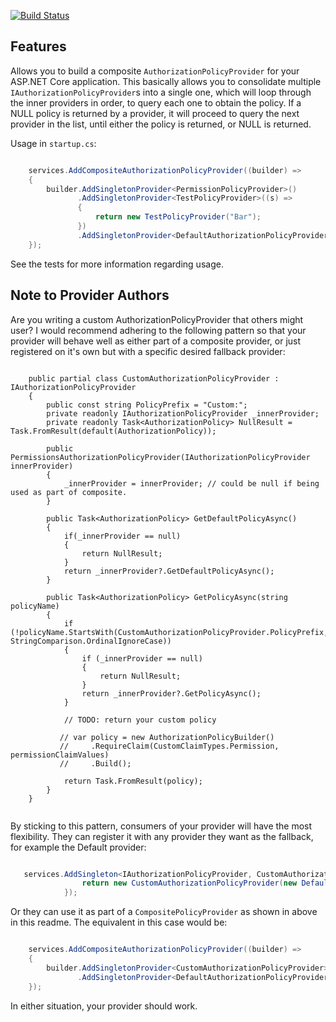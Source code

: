 [![Build Status](https://dev.azure.com/darrelltunnell/Public%20Projects/_apis/build/status/dazinator.Dazinator.AspNetCore.Authorization?branchName=master)](https://dev.azure.com/darrelltunnell/Public%20Projects/_build/latest?definitionId=10&branchName=master)

## Features

Allows you to build a composite `AuthorizationPolicyProvider` for your ASP.NET Core application.
This basically allows you to consolidate multiple `IAuthorizationPolicyProvider`s into a single one,
which will loop through the inner providers in order, to query each one to obtain the policy. 
If a NULL policy is returned by a provider, it will proceed to query the next provider in the list, until either the policy is returned, or NULL is returned.


Usage in `startup.cs`:

```csharp

    services.AddCompositeAuthorizationPolicyProvider((builder) =>
    {
        builder.AddSingletonProvider<PermissionPolicyProvider>()
               .AddSingletonProvider<TestPolicyProvider>((s) =>
               {
                   return new TestPolicyProvider("Bar");
               })
	           .AddSingletonProvider<DefaultAuthorizationPolicyProvider>(); // Asp.net default provider.
    });


```

See the tests for more information regarding usage.

## Note to Provider Authors

Are you writing a custom AuthorizationPolicyProvider that others might user?
I would recommend adhering to the following pattern so that your provider will behave well as either part of a composite provider,
or just registered on it's own but with a specific desired fallback provider:


```

    public partial class CustomAuthorizationPolicyProvider : IAuthorizationPolicyProvider
    {
        public const string PolicyPrefix = "Custom:";
        private readonly IAuthorizationPolicyProvider _innerProvider;
        private readonly Task<AuthorizationPolicy> NullResult = Task.FromResult(default(AuthorizationPolicy));

        public PermissionsAuthorizationPolicyProvider(IAuthorizationPolicyProvider innerProvider)
        {
            _innerProvider = innerProvider; // could be null if being used as part of composite.
        }

        public Task<AuthorizationPolicy> GetDefaultPolicyAsync()
        {
            if(_innerProvider == null)
            {
                return NullResult;
            }
            return _innerProvider?.GetDefaultPolicyAsync();
        }

        public Task<AuthorizationPolicy> GetPolicyAsync(string policyName)
        {
            if (!policyName.StartsWith(CustomAuthorizationPolicyProvider.PolicyPrefix, StringComparison.OrdinalIgnoreCase))
            {
                if (_innerProvider == null)
                {
                    return NullResult;
                }
                return _innerProvider?.GetPolicyAsync();
            }

            // TODO: return your custom policy

           // var policy = new AuthorizationPolicyBuilder()
           //     .RequireClaim(CustomClaimTypes.Permission, permissionClaimValues)
           //     .Build();

            return Task.FromResult(policy);
        }
    }


```

By sticking to this pattern, consumers of your provider will have the most flexibility. They can register it with any provider they want as the fallback, for example the Default provider:


```csharp

   services.AddSingleton<IAuthorizationPolicyProvider, CustomAuthorizationPolicyProvider>(sp=> {
                return new CustomAuthorizationPolicyProvider(new DefaultAuthorizationPolicyProvider(sp.GetRequiredService<IOptions<AuthorizationOptions>>()));
            });

```

Or they can use it as part of a `CompositePolicyProvider` as shown in above in this readme. The equivalent in this case would be:

```csharp

    services.AddCompositeAuthorizationPolicyProvider((builder) =>
    {
        builder.AddSingletonProvider<CustomAuthorizationPolicyProvider>()              
	           .AddSingletonProvider<DefaultAuthorizationPolicyProvider>();
    });

```

In either situation, your provider should work.